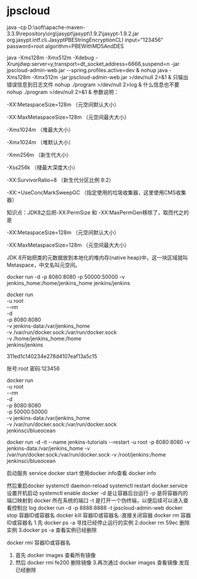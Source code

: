 # jpscloud

java -cp D:\soft\apache-maven-3.3.9\repository\org\jasypt\jasypt\1.9.2\jasypt-1.9.2.jar org.jasypt.intf.cli.JasyptPBEStringEncryptionCLI input="123456" password=root algorithm=PBEWithMD5AndDES

java -Xms128m -Xmx512m -Xdebug -Xrunjdwp:server=y,transport=dt_socket,address=6666,suspend=n -jar jpscloud-admin-web.jar --spring.profiles.active=dev &
nohup java -Xms128m -Xmx512m -jar jpscloud-admin-web.jar >/dev/null 2>&1 &
只输出错误信息到日志文件
nohup ./program >/dev/null 2>log &
什么信息也不要
nohup ./program >/dev/null 2>&1 &
参数说明：

-XX:MetaspaceSize=128m （元空间默认大小）

-XX:MaxMetaspaceSize=128m （元空间最大大小）

-Xms1024m （堆最大大小）

-Xmx1024m （堆默认大小）

-Xmn256m （新生代大小）

-Xss256k （棧最大深度大小）

-XX:SurvivorRatio=8 （新生代分区比例 8:2）

-XX:+UseConcMarkSweepGC （指定使用的垃圾收集器，这里使用CMS收集器）

知识点：JDK8之后把-XX:PermSize 和 -XX:MaxPermGen移除了，取而代之的是

-XX:MetaspaceSize=128m （元空间默认大小）

-XX:MaxMetaspaceSize=128m （元空间最大大小）

JDK 8开始把类的元数据放到本地化的堆内存(native heap)中，这一块区域就叫Metaspace，中文名叫元空间。

docker run -d -p 8080:8080 -p 50000:50000 -v jenkins_home:/home/jenkins_home jenkins/jenkins

docker run \
  -u root \
  --rm \
  -d \
  -p 8080:8080 \
  -v jenkins-data:/var/jenkins_home \
  -v /var/run/docker.sock:/var/run/docker.sock \
  -v /home/jenkins_home:/home \
  jenkins/jenkins
  
  311ed1c140234e278d4107eaf13a5c15
  
  账号:root 
  密码:123456
  
  docker run \
  -u root \
  --rm \
  -d \
  -p 8080:8080 \
  -p 50000:50000 \
  -v jenkins-data:/var/jenkins_home \
  -v /var/run/docker.sock:/var/run/docker.sock \
  jenkinsci/blueocean
  
  
  docker run -d -it --name jenkins-tutorials --restart -u root -p 8080:8080 -v jenkins-data:/var/jenkins_home -v /var/run/docker.sock:/var/run/docker.sock -v /root/jenkins:/home jenkinsci/blueocean
  
  
启动服务
service docker start
使用docker info查看
docker info

然后重启docker
systemctl daemon-reload
systemctl restart docker.service
设置开机启动
systemctl enable docker
-d 是让容器后台运行
-p 是将容器内的端口映射到 docker 所在系统的端口
-t 是打开一个伪终端，以便后续可以进入查看控制台 log
docker run -d -p 8888:8888 -t jpscloud-admin-web
docker stop 容器ID或容器名 
docker kill 容器ID或容器名 :直接关闭容器
docker rm 容器ID或容器名 
1.先 docker ps -a 寻找已经停止运行的实例 
2.docker rm 59ec 删除实例 
3.docker ps -a 查看实例已经删除 

docker rmi 容器ID或容器名 
1. 首先 docker images 查看所有镜像 
2. 然后 docker rmi fe200 删除镜像 
3.再次通过 docker images 查看镜像 发现已经删除 
